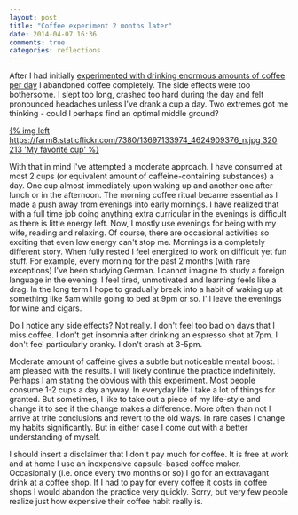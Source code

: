 ```yaml
---
layout: post
title: "Coffee experiment 2 months later"
date: 2014-04-07 16:36
comments: true
categories: reflections
---
```


After I had initially [experimented with drinking enormous amounts of coffee per day](/blog/2014/02/07/coffee-is-not-my-friend/) I abandoned coffee completely. The side effects were too bothersome. I slept too long, crashed too hard during the day and felt pronounced headaches unless I've drank a cup a day. Two extremes got me thinking - could I perhaps find an optimal middle ground?

[{% img left https://farm8.staticflickr.com/7380/13697133974_4624909376_n.jpg 320 213 'My favorite cup' %}](https://www.flickr.com/photos/tentaclephotos/13697133974/)

With that in mind I've attempted a moderate approach. I have consumed at most 2 cups (or equivalent amount of caffeine-containing substances) a day. One cup almost immediately upon waking up and another one after lunch or in the afternoon. The morning coffee ritual became essential as I made a push away from evenings into early mornings. I have realized that with a full time job doing anything extra curricular in the evenings is difficult as there is little energy left. Now, I mostly use evenings for being with my wife, reading and relaxing. Of course, there are occasional activities so exciting that even low energy can't stop me. Mornings is a completely different story. When fully rested I feel energized to work on difficult yet fun stuff. For example, every morning for the past 2 months (with rare exceptions) I've been studying German. I cannot imagine to study a foreign language in the evening. I feel tired, unmotivated and learning feels like a drag. In the long term I hope to gradually break into a habit of waking up at something like 5am while going to bed at 9pm or so. I'll leave the evenings for wine and cigars.

Do I notice any side effects? Not really. I don't feel too bad on days that I miss coffee. I don't get insomnia after drinking an espresso shot at 7pm. I don't feel particularly cranky. I don't crash at 3-5pm.

Moderate amount of caffeine gives a subtle but noticeable mental boost. I am pleased with the results. I will likely continue the practice indefinitely. Perhaps I am stating the obvious with this experiment. Most people consume 1-2 cups a day anyway. In everyday life I take a lot of things for granted. But sometimes, I like to take out a piece of my life-style and change it to see if the change makes a difference. More often than not I arrive at trite conclusions and revert to the old ways. In rare cases I change my habits significantly. But in either case I come out with a better understanding of myself.

I should insert a disclaimer that I don't pay much for coffee. It is free at work and at home I use an inexpensive capsule-based coffee maker. Occasionally (i.e. once every two months or so) I go for an extravagant drink at a coffee shop. If I had to pay for every coffee it costs in coffee shops I would abandon the practice very quickly. Sorry, but very few people realize just how expensive their coffee habit really is.